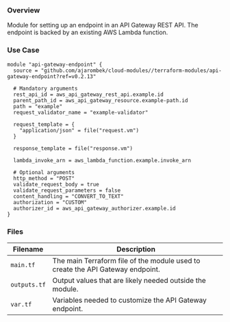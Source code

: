 ### Overview

Module for setting up an endpoint in an API Gateway REST API.  The endpoint is backed by an existing AWS Lambda function.

### Use Case

```hcl-terraform
module "api-gateway-endpoint" {
  source = "github.com/ajarombek/cloud-modules//terraform-modules/api-gateway-endpoint?ref=v0.2.13"

  # Mandatory arguments
  rest_api_id = aws_api_gateway_rest_api.example.id
  parent_path_id = aws_api_gateway_resource.example-path.id
  path = "example"
  request_validator_name = "example-validator"
  
  request_template = {
    "application/json" = file("request.vm")
  }

  response_template = file("response.vm")

  lambda_invoke_arn = aws_lambda_function.example.invoke_arn

  # Optional arguments
  http_method = "POST"
  validate_request_body = true
  validate_request_parameters = false
  content_handling = "CONVERT_TO_TEXT"
  authorization = "CUSTOM"
  authorizer_id = aws_api_gateway_authorizer.example.id
}
```

### Files

| Filename                 | Description                                                                     |
|--------------------------|---------------------------------------------------------------------------------|
| `main.tf`                | The main Terraform file of the module used to create the API Gateway endpoint.  |
| `outputs.tf`             | Output values that are likely needed outside the module.                        |
| `var.tf`                 | Variables needed to customize the API Gateway endpoint.                         |
